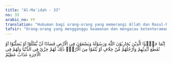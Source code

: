 ```yaml
---
title: "Al-Ma'idah - 33"
no: 33
arabic_no: ٣٣
translation: "Hukuman bagi orang-orang yang memerangi Allah dan Rasul-Nya dan membuat kerusakan di bumi hanyalah dibunuh atau disalib, atau dipotong tangan dan kaki mereka secara silang, atau diasingkan dari tempat kediamannya. Yang demikian itu kehinaan bagi mereka di dunia, dan di akhirat mereka mendapat azab yang besar."
tafsir: "Orang-orang yang mengganggu keamanan dan mengacau ketenteraman, menghalangi berlakunya hukum, keadilan dan syariat, merusak kepentingan umum seperti membinasakan ternak, merusak pertanian dan lain-lain, mereka dapat dibunuh, disalib, dipotong tangan dan kakinya dengan bersilang atau diasingkan. Menurut jumhur, hukuman bunuh itu dilakukan terhadap pengganggu keamanan, perampokan dan semacamnya, yang disertai dengan pembunuhan, hukuman salib sampai mati dilakukan terhadap pengganggu keamanan yang disertai dengan pembunuhan dan perampasan harta, hukuman potong tangan bagi yang melakukan perampasan harta. Sedangkan hukuman terhadap pengganggu keamanan yang disertai ancaman dan menakut-nakuti adalah pembuangan. Ada pendapat yang mengatakan bahwa hukuman pembuangan itu berarti hukuman penjara atau boleh diganti dengan penjara. Hukuman pada ayat ini ditetapkan sedemikian berat, karena dari segi gangguan keamanan yang dimaksud itu selain ditujukan kepada umum juga kerapkali mengakibatkan pembunuhan, perampasan, perusakan dan lain-lain. Oleh sebab itu kejahatan-kejahatan ini oleh siapa pun tidak boleh diberi ampunan. Orang-orang yang mendapat hukuman sebagaimana dimaksud pada ayat ini selain dipandang hina di dunia, mereka di akhirat diancam dengan siksa yang amat besar."
---
```

اِنَّمَا جَزٰۤؤُا الَّذِيْنَ يُحَارِبُوْنَ اللّٰهَ وَرَسُوْلَهٗ وَيَسْعَوْنَ فِى الْاَرْضِ فَسَادًا اَنْ يُّقَتَّلُوْٓا اَوْ يُصَلَّبُوْٓا اَوْ تُقَطَّعَ اَيْدِيْهِمْ وَاَرْجُلُهُمْ مِّنْ خِلَافٍ اَوْ يُنْفَوْا مِنَ الْاَرْضِۗ ذٰلِكَ لَهُمْ خِزْيٌ فِى الدُّنْيَا وَلَهُمْ فِى الْاٰخِرَةِ عَذَابٌ عَظِيْمٌ